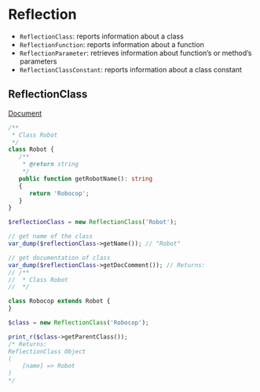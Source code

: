 # Reflection

- `ReflectionClass`: reports information about a class
- `ReflectionFunction`: reports information about a function
- `ReflectionParameter`: retrieves information about function’s or method’s parameters
- `ReflectionClassConstant`: reports information about a class constant

## ReflectionClass

[Document](http://php.net/manual/en/class.reflectionclass.php)

```php
/**
 * Class Robot
 */
class Robot {
   /**
    * @return string
    */
   public function getRobotName(): string
   {
      return 'Robocop';
   }
}

$reflectionClass = new ReflectionClass('Robot');

// get name of the class
var_dump($reflectionClass->getName()); // "Robot"

// get documentation of class
var_dump($reflectionClass->getDocComment()); // Returns: 
// /**
//  * Class Robot
//  */

class Robocop extends Robot {
}

$class = new ReflectionClass('Robocop');

print_r($class->getParentClass());
/* Returns:
ReflectionClass Object
(
    [name] => Robot
)
*/
```

